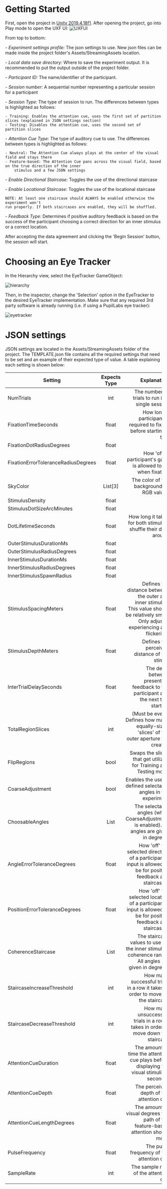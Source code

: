 # Getting Started
First, open the project in [Unity 2019.4.18f1](https://download.unity3d.com/download_unity/3310a4d4f880/UnityDownloadAssistant-2019.4.18f1.exe).
After opening the project, go into Play mode to open the UXF UI: 
![UXFUI](docs/uxfui.PNG)

From top to bottom:

*- Experiment settings profile:*
The json settings to use. New json files can be made inside the project folder's 
Assets/StreamingAssets location.

*- Local data save directory:* Where to save the experiment output. It is recommended to put the output
outside of the project folder.

*- Participant ID:* The name/identifier of the participant.

*- Session number:* A sequential number representing a particular session for a participant

*- Session Type:* The type of session to run. The differences between types is highlighted as follows:

    - Training: Enables the attention cue, uses the first set of partition slices (explained in JSON settings section)
    - Testing: Disables the attention cue, uses the second set of partition slices

*- Attention Cue Type:* The type of auditory cue to use. The differences between types is highlighted as follows:
    
    - Neutral: The Attention Cue always plays at the center of the visual field and stays there
    - Feature-based: The Attention Cue pans across the visual field, based on the true direction of the inner
        stimulus and a few JSON settings

*- Enable Directional Staircase:* Toggles the use of the directional staircase

*- Enable Locational Staircase:* Toggles the use of the locational staircase

    NOTE: At least one staircase should ALWAYS be enabled otherwise the experiment won't
    run properly. If both staircases are enabled, they will be shuffled.

*- Feedback Type:* Determines if positive auditory feedback is based on the success of the participant choosing
a correct direction for an inner stimulus or a correct location.

After accepting the data agreement and clicking the 'Begin Session' button, the session will start.

# Choosing an Eye Tracker
In the Hierarchy view, select the EyeTracker GameObject:

![hierarchy](docs/hierarchy.PNG)

Then, in the inspector, change the 'Selection' option in the EyeTracker to the desired
EyeTracker implementation. Make sure that any required 3rd party software is already running (i.e.
if using a PupilLabs eye tracker):

![eyetracker](docs/eyetracker.PNG)

# JSON settings
JSON settings are located in the Assets/StreamingAssets folder of the project. The TEMPLATE.json
file contains all the required settings that need to be set and an example of their expected type of value.
A table explaining each setting is shown below:

| Setting                             |  Expects Type  |                                                                                                                                     Explanation |
|-------------------------------------|:--------------:|------------------------------------------------------------------------------------------------------------------------------------------------:|
| NumTrials                           |       int      | The number of trials to run in a single session                                                                                                 |
| FixationTimeSeconds                 |      float     | How long a participant is required to fixate before starting a trial                                                                            |
| FixationDotRadiusDegrees            |      float     |                                                                                                                                                 |
| FixationErrorToleranceRadiusDegrees |      float     | How 'off' a participant's gaze is allowed to be when fixating                                                                                   |
| SkyColor                            | List<float>[3] | The color of the background, in RGB values                                                                                                      |
| StimulusDensity                     |      float     |                                                                                                                                                 |
| StimulusDotSizeArcMinutes           |      float     |                                                                                                                                                 |
| DotLifetimeSeconds                  |      float     | How long it takes for both stimuli to shuffle their dots around                                                                                 |
| OuterStimulusDurationMs             |      float     |                                                                                                                                                 |
| OuterStimulusRadiusDegrees          |      float     |                                                                                                                                                 |
| InnerStimulusDurationMs             |      float     |                                                                                                                                                 |
| InnerStimulusRadiusDegrees          |      float     |                                                                                                                                                 |
| InnerStimulusSpawnRadius            |      float     |                                                                                                                                                 |
| StimulusSpacingMeters               |      float     | Defines the distance between the outer and inner stimulus.  This value should be relatively small.  Only adjust if experiencing any flickering. |
| StimulusDepthMeters                 |      float     | Defines the perceived distance of the stimuli                                                                                                   |
| InterTrialDelaySeconds              |      float     | The delay between presenting feedback to the participant and the next trial starting                                                            |
| TotalRegionSlices                   |       int      | (Must be even!) Defines how many equally-sized 'slices' of the outer aperture are created                                                       |
| FlipRegions                         |      bool      | Swaps the slices that get utilized for Training and Testing mode                                                                                |
| CoarseAdjustment                    |      bool      | Enables the use of defined selectable angles in the experiment                                                                                  |
| ChoosableAngles                     |      List      | The selectable angles (when CoarseAdjustment is enabled). All angles are given in degrees.                                                      |
| AngleErrorToleranceDegrees          |      float     | How 'off' the selected direction of a participant's input is allowed to be for positive feedback and staircasing                                |
| PositionErrorToleranceDegrees       |      float     | How 'off' the selected location of a participant's input is allowed to be for positive feedback and staircasing                                 |
| CoherenceStaircase                  |   List<float>  | The staircase values to use for the inner stimulus' coherence range. All angles are given in degrees.                                           |
| StaircaseIncreaseThreshold          |       int      | How many successful trials in a row it takes in order to move up the staircase                                                                  |
| StaircaseDecreaseThreshold          |       int      | How many unsuccessful trials in a row it takes in order to move down the staircase                                                              |
| AttentionCueDuration                |      float     | The amount of time the attention cue plays before displaying the visual stimuli (in seconds)                                                    |
| AttentionCueDepth                   |      float     | The perceived depth of the attention cue                                                                                                        |
| AttentionCueLengthDegrees           |      float     | The amount of visual degrees the path of the feature-based attention should move                                                                |
| PulseFrequency                      |      float     | The pulse frequency of the attention cue                                                                                                        |
| SampleRate                          |       int      | The sample rate of the attention cue                                                                                                            |
